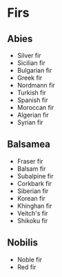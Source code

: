 # Firs

## Abies

 * Silver fir
 * Sicilian fir
 * Bulgarian fir
 * Greek fir
 * Nordmann fir
 * Turkish fir
 * Spanish fir
 * Moroccan fir
 * Algerian fir
 * Syrian fir

## Balsamea

 * Fraser fir
 * Balsam fir
 * Subalpine fir
 * Corkbark fir
 * Siberian fir
 * Korean fir
 * Khinghan fir
 * Veitch's fir
 * Shikoku fir

## Nobilis

 * Noble fir
 * Red fir
